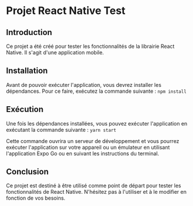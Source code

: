 # Projet React Native Test
## Introduction
Ce projet a été créé pour tester les fonctionnalités de la librairie React Native. Il s'agit d'une application mobile.

## Installation
Avant de pouvoir exécuter l'application, vous devrez installer les dépendances. Pour ce faire, exécutez la commande suivante :
``npm install``

## Exécution
Une fois les dépendances installées, vous pouvez exécuter l'application en exécutant la commande suivante :
``yarn start``

Cette commande ouvrira un serveur de développement et vous pourrez exécuter l'application sur votre appareil ou un émulateur en utilisant l'application Expo Go ou en suivant les instructions du terminal.

## Conclusion
Ce projet est destiné à être utilisé comme point de départ pour tester les fonctionnalités de React Native. N'hésitez pas à l'utiliser et à le modifier en fonction de vos besoins.